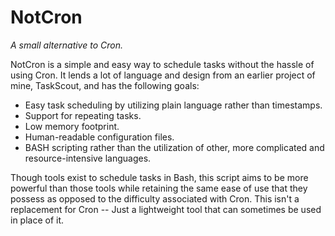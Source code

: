 # NotCron
*A small alternative to Cron.*

NotCron is a simple and easy way to schedule tasks without the hassle of using Cron. It lends a lot of language and design from an earlier project of mine, TaskScout, and has the following goals:

- Easy task scheduling by utilizing plain language rather than timestamps.
- Support for repeating tasks.
- Low memory footprint.
- Human-readable configuration files.
- BASH scripting rather than the utilization of other, more complicated and resource-intensive languages.

Though tools exist to schedule tasks in Bash, this script aims to be more powerful than those tools while retaining the same ease of use that they possess as opposed to the difficulty associated with Cron. This isn't a replacement for Cron -- Just a lightweight tool that can sometimes be used in place of it.
